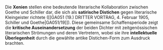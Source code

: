 
Die **Xenien** stellen eine bedeutende literarische Kollaboration zwischen Goethe und Schiller dar, die sich als **satirische Distichen** gegen literarische Kleingeister richtete ([[GA051 (19.) DRITTER VORTRAG, 4. Februar 1905, Schiller und Goethe|GA051/19]]). Diese gemeinsame Schaffensperiode zeigt die **kritische Auseinandersetzung** der beiden Dichter mit zeitgenössischen literarischen Strömungen und deren Vertretern, wobei sie ihre **intellektuelle Überlegenheit** durch die gewählte antike Distichen-Form zum Ausdruck brachten.
